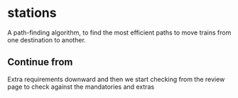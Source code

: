 # stations

A path-finding algorithm, to find the most efficient paths to move trains from one destination to another.


## Continue from
Extra requirements downward and then we start checking from the review page to check against the mandatories and extras